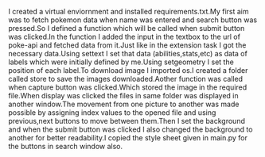 I created a virtual enviornment and installed requirements.txt.My first aim was to fetch pokemon data when name was entered and search button was pressed.So I defined a function which will be called when submit button was clicked.In the function I added the input in the textbox to the url of poke-api and fetched data from it.Just like in the extension task I got the necessary data.Using settext I set that data (abilities,stats,etc) as data of labels which were initially defined by me.Using setgeometry I set the position of each label.To download image I imported os.I created a folder called store to save the images downloaded.Aother function was called when capture button was clicked.Which stored the image in the required file.When display was clicked the files in same folder was displayed in another window.The movement from one picture to another was made possible by assigning index values to the opened file and using previous,next buttons to move between them.Then I set the background and when the submit button was clicked I also changed the background to another for better readability.I copied the style sheet given in main.py for the buttons in search window also.
